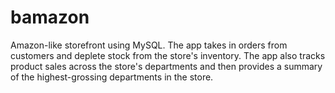 # bamazon
Amazon-like storefront using MySQL. The app takes in orders from customers and deplete stock from the store's inventory.  The app also tracks product sales across the store's departments and then provides a summary of the highest-grossing departments in the store. 
